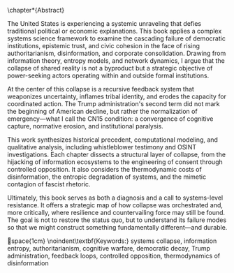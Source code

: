 \chapter*{Abstract}

The United States is experiencing a systemic unraveling that defies traditional political or economic explanations. This book applies a complex systems science framework to examine the cascading failure of democratic institutions, epistemic trust, and civic cohesion in the face of rising authoritarianism, disinformation, and corporate consolidation. Drawing from information theory, entropy models, and network dynamics, I argue that the collapse of shared reality is not a byproduct but a strategic objective of power-seeking actors operating within and outside formal institutions.

At the center of this collapse is a recursive feedback system that weaponizes uncertainty, inflames tribal identity, and erodes the capacity for coordinated action. The Trump administration's second term did not mark the beginning of American decline, but rather the normalization of emergency—what I call the CN15 condition: a convergence of cognitive capture, normative erosion, and institutional paralysis.

This work synthesizes historical precedent, computational modeling, and qualitative analysis, including whistleblower testimony and OSINT investigations. Each chapter dissects a structural layer of collapse, from the hijacking of information ecosystems to the engineering of consent through controlled opposition. It also considers the thermodynamic costs of disinformation, the entropic degradation of systems, and the mimetic contagion of fascist rhetoric.

Ultimately, this book serves as both a diagnosis and a call to systems-level resistance. It offers a strategic map of how collapse was orchestrated and, more critically, where resilience and countervailing force may still be found. The goal is not to restore the status quo, but to understand its failure modes so that we might construct something fundamentally different—and durable.

space{1cm}
\noindent\textbf{Keywords:} systems collapse, information entropy, authoritarianism, cognitive warfare, democratic decay, Trump administration, feedback loops, controlled opposition, thermodynamics of disinformation

